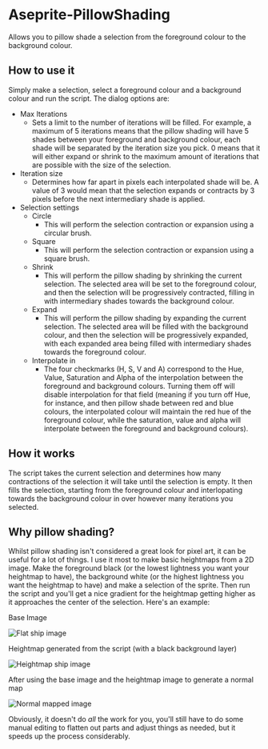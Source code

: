 # Aseprite-PillowShading
Allows you to pillow shade a selection from the foreground colour to the background colour.

## How to use it
Simply make a selection, select a foreground colour and a background colour and run the script. The dialog options are:
* Max Iterations
  * Sets a limit to the number of iterations will be filled. For example, a maximum of 5 iterations means that the pillow shading will have 5 shades between your foreground and background colour, each shade will be separated by the iteration size you pick. 0 means that it will either expand or shrink to the maximum amount of iterations that are possible with the size of the selection.
* Iteration size
  * Determines how far apart in pixels each interpolated shade will be. A value of 3 would mean that the selection expands or contracts by 3 pixels before the next intermediary shade is applied.
* Selection settings
  * Circle
    * This will perform the selection contraction or expansion using a circular brush.
  * Square
    * This will perform the selection contraction or expansion using a square brush.
  * Shrink
    * This will perform the pillow shading by shrinking the current selection. The selected area will be set to the foreground colour, and then the selection will be progressively contracted, filling in with intermediary shades towards the background colour.
  * Expand
    * This will perform the pillow shading by expanding the current selection. The selected area will be filled with the background colour, and then the selection will be progressively expanded, with each expanded area being filled with intermediary shades towards the foreground colour.
  * Interpolate in
    * The four checkmarks (H, S, V and A) correspond to the Hue, Value, Saturation and Alpha of the interpolation between the foreground and background colours. Turning them off will disable interpolation for that field (meaning if you turn off Hue, for instance, and then pillow shade between red and blue colours, the interpolated colour will maintain the red hue of the foreground colour, while the saturation, value and alpha will interpolate between the foreground and background colours).

## How it works
The script takes the current selection and determines how many contractions of the selection it will take until the selection is empty. It then fills the selection, starting from the foreground colour and interlopating towards the background colour in over however many iterations you selected.

## Why pillow shading?
Whilst pillow shading isn't considered a great look for pixel art, it can be useful for a lot of things. I use it most to make basic heightmaps from a 2D image. Make the foreground black (or the lowest lightness you want your heightmap to have), the background white (or the highest lightness you want the heightmap to have) and make a selection of the sprite. Then run the script and you'll get a nice gradient for the heightmap getting higher as it approaches the center of the selection. Here's an example:

Base Image

![Flat ship image](https://refreshertowelgames.wordpress.com/wp-content/uploads/2024/10/ship_diffuse.png)

Heightmap generated from the script (with a black background layer)

![Heightmap ship image](https://refreshertowelgames.wordpress.com/wp-content/uploads/2024/10/ship_height3.png)

After using the base image and the heightmap image to generate a normal map

![Normal mapped image](https://refreshertowelgames.wordpress.com/wp-content/uploads/2024/10/ship_normalised.png)

Obviously, it doesn't do _all_ the work for you, you'll still have to do some manual editing to flatten out parts and adjust things as needed, but it speeds up the process considerably.
